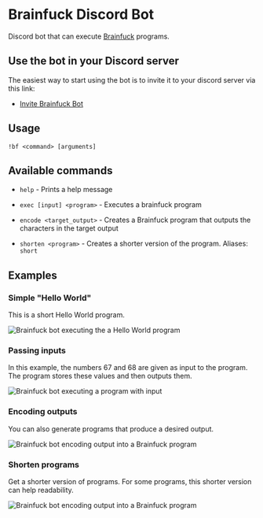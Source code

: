 # Brainfuck Discord Bot

Discord bot that can execute [Brainfuck](https://en.wikipedia.org/wiki/Brainfuck) programs.

## Use the bot in your Discord server

The easiest way to start using the bot is to invite it to your discord server via this link:

- [Invite Brainfuck Bot](https://discord.com/oauth2/authorize?client_id=779135765031813130&permissions=125952&scope=bot)

## Usage

`!bf <command> [arguments]`

## Available commands

* `help` - Prints a help message

* `exec [input] <program>` - Executes a brainfuck program

* `encode <target_output>` - Creates a Brainfuck program that outputs the characters in the target output

* `shorten <program>` - Creates a shorter version of the program. Aliases: `short`


## Examples

### Simple "Hello World"

This is a short Hello World program.

![Brainfuck bot executing the a Hello World program](https://media.discordapp.net/attachments/246378961603526666/779766384975544360/discord_bot.png)

### Passing inputs

In this example, the numbers 67 and 68 are given as input to the program. The program stores these values and then outputs them. 

![Brainfuck bot executing a program with input](https://media.discordapp.net/attachments/737687180331319459/779767672690704394/discord_bot_input.png)

### Encoding outputs

You can also generate programs that produce a desired output.

![Brainfuck bot encoding output into a Brainfuck program](https://media.discordapp.net/attachments/246378961603526666/779818344877391872/unknown.png)


### Shorten programs

Get a shorter version of programs. For some programs, this shorter version can help readability.

![Brainfuck bot encoding output into a Brainfuck program](https://media.discordapp.net/attachments/737687180331319459/780206837353545728/unknown.png)
